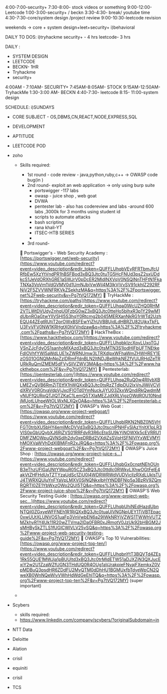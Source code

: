 
4:00-7:00-security+
7:30-8:00- stock videos or something
9:00-12:00- Leetcode
1:00-3:00-security+ / beckn
3:30-4:30- break/ youtube time
4:30-7:30-core/system design /project review
9:00-10:30-leetcode revision

weekends -> core + system design+leet+security+
	i)behavioral


DAILY TO DOS:
i)tryhackme 
security+ - 4 hrs
leetcode- 3 hrs


DAILY :
- SYSTEM DESIGN 
- LEETCODE
- BECKN- 1HR
- Tryhackme
- security+


4:00AM - 7:10AM- SECURITY+
7:45AM-8:05AM- STOCK
9:15AM-12:50AM-TryhackMe 
1:30-3:00 AM- BECKN
4:40-7:30- leetcode
8:15- 11:00-system design

SCHEDULE:
i)SUNDAYS
- CORE SUBJECT - OS,DBMS,CN,REACT,NODE,EXPRESS,SQL
- DEVELOPMENT
- APTITUDE
- LEETCODE POD 

- zoho
	- Skills required:
		- 1st round - code review - java,python,ruby,c++ -> OWASP code bug(in )
		- 2nd round- exploit an web application -> only using burp suite
			- portswigger -117 labs
			- owasp - juice shop , web goat
			- DVWA
			- pentester lab -  also has codereview and labs -around 600 labs ,3000k for 3 months using student id
			- scripts to automate attacks
			- bash scripting
			- rana khali-YT
			- ITSEC-HTB SERIES
			- 
		- 3rd round- 
		  
		📌 Portswigger's - Web Security Academy : [https://portswigger.net/web-security](https://www.youtube.com/redirect?event=video_description&redir_token=QUFFLUhqbVEyRFRTbmJfcURfbEw5XzYtVndPR1hBSFBod3xBQ3Jtc0tuTG5HcFNUd3psZ2sxUDdkcS1JeVdORXhGRE1aSWJrV0pDcER2MldINXVqV0NSQlNnTHFtN1FkaTNXa3VoVm1VdGVMV0d1UmNJbjVwWjl4M3lkVjVvSV91ckhIZ292RFNjV2F5ZVVWNFRKVkZSekhzMA&q=https%3A%2F%2Fportswigger.net%2Fweb-security&v=Pg7tVQ172MY) 📌 TryHackMe : [https://tryhackme.com/paths](https://www.youtube.com/redirect?event=video_description&redir_token=QUFFLUhqa0lWcUZHQ0RHM2VTLWtDVUdyZnhqU0FzbG0wZ3xBQ3Jtc0tteHo5blhxR3p1Y29wM1dUbnROaGtwYllVSHl5S3hqY0Rtcmg2b045MERXanNkRG1rWTd2UzhEQU44ZEgtRUtjT2prOWxBSFEwYjZhUVBBUjdLdHBRZU82UjkxTkFLU3FvVFV0NW1KRHgtX0hVVndzaw&q=https%3A%2F%2Ftryhackme.com%2Fpaths&v=Pg7tVQ172MY) 📌 HackTheBox : [https://www.hackthebox.com/](https://www.youtube.com/redirect?event=video_description&redir_token=QUFFLUhqbkIzcXpvLUxoTGJVSnZJcFdyOS1sanhoMXAzd3xBQ3Jtc0tsMTN3S1lodHlFbUFTNEtkeFdIOVhfYWl5aWdLUE1xZWRNUmw3LTRXdlpxWFhaWmZHWHREY1EzOS01OGNQMnNpZzlDRmFfdnBLN2ItNDJBeWhkNEZfVUlJRHdZeTRURkRuQmlZMEM5dFVySllVZWV3MA&q=https%3A%2F%2Fwww.hackthebox.com%2F&v=Pg7tVQ172MY) 📌 Pentesterlab: [https://pentesterlab.com/](https://www.youtube.com/redirect?event=video_description&redir_token=QUFFLUhqa2RuQ0w4RllybXBLMEZyQVB6RmZjTEtfX1hWQXxBQ3Jtc0tsRzZTdlpDU2IxVnJIWjVCVldXRVV0RGtvaVdpVjJxclFIOTd0YmNuckJjYU03ZkxWQndiRkQwdmMyNUFfQURpQTJIQTZKaC1LemQ5TXlaMEZJdXRLVjgzOWdROU10NndjMUotLUhpeWtOLWxNLXQxOA&q=https%3A%2F%2Fpentesterlab.com%2F&v=Pg7tVQ172MY) 📌 OWASP's Web Goat : [https://owasp.org/www-project-webgoat/](https://www.youtube.com/redirect?event=video_description&redir_token=QUFFLUhqblRKN2NBZ0N5VHFGT0trbXU5bHY4emlMcDVVd3xBQ3Jtc0tscnlPNHFySlAzYnltX1pLR3VIS0pGbUQybXJ6RjZVS01RRFdvR3R6cEtpSU9kYjNOWXk5cEVRRU1DMFZMOWpuQVNSdlh2dy0xeDRBd2VXdjZsSVpHSFNIVlYxWEVMYlhMOXVaWVhDdXlBMjFnR2xJRQ&q=https%3A%2F%2Fowasp.org%2Fwww-project-webgoat%2F&v=Pg7tVQ172MY) 📌 OWASP's Juice Shop : [https://owasp.org/www-project-juice-s...](https://www.youtube.com/redirect?event=video_description&redir_token=QUFFLUhqbGx0cnptNEhOUnB3eThzUFlGaUNtYWpuR05CZ3xBQ3Jtc0ttdlc0RWkyLXhwOGtFelE4akVtZHFHdUxTZTYzaUdSc1ZiU0l4WDRWRWdVUDVicllzRXdLUklsTUJ4TWRXQUluYnFYaVpLMXV0SjNQNkxlbHYtNDBFNlo5a3BzRV9ZQmRQRTI0ZE1YbWxzOWo2QUl5TQ&q=https%3A%2F%2Fowasp.org%2Fwww-project-juice-shop%2F&v=Pg7tVQ172MY) 📌 OWASP'S Web Security Testing Guide : [https://owasp.org/www-project-web-sec...](https://www.youtube.com/redirect?event=video_description&redir_token=QUFFLUhqbUhiNEdHazdUbnNTQjI0ZGxyeWFFNEh1R1RiQXxBQ3Jtc0tuaUlVNGNpUEY1TjVBTEpac0xwUUtXLUNVOS1uaFp3VnVwbEN6a29IWkNRYjVZWS1TWWhVUTZMZkhyR1Y4Uk11R20wZTVma2lDa0FBR0xJRmotV0JzUk92bHBGM2JsMHBySkZTLS1fUGlCWlVLV25vSQ&q=https%3A%2F%2Fowasp.org%2Fwww-project-web-security-testing-guide%2F&v=Pg7tVQ172MY) 📌 OWASP's Top 10 Vulnerabilities: [https://owasp.org/www-project-top-ten/](https://www.youtube.com/redirect?event=video_description&redir_token=QUFFLUhqbnYtT3BQVTd4ZEs1Rk55QUE1MWJja1pBUUltd3xBQ3Jtc0trMldETW51aDJXZjN3QXJucExiY2w2U1ZzaWZfUGN3THdUQ0R4OUg1aVJrakpieFNvajFXemkxZ0VpMDBuQ3psdHR6ZDdFU2MyQTM0dDhHU1BGMUxfbTdyeWpCN2QweXB0WnNQeWlvVWhHdWdGeEhITQ&q=https%3A%2F%2Fowasp.org%2Fwww-project-top-ten%2F&v=Pg7tVQ172MY) (super important)
	- 
- Scybers
	- skills required:
	- https://www.linkedin.com/company/scybers/?originalSubdomain=in

- NTT Data
- Deloitte
- Alation
- crisil
- equiniti
- crisil
- TCS
